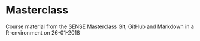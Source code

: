 # Masterclass
Course material from the SENSE Masterclass Git, GitHub and Markdown in a R-environment on 26-01-2018
